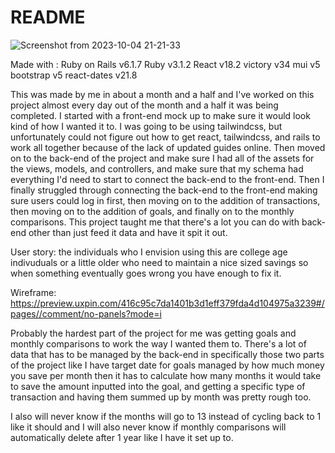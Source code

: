 # README

![Screenshot from 2023-10-04 21-21-33](https://github.com/JoeYo24/Budget_Tracker_with_bootstrap/assets/125417102/4f42caa1-358c-4197-afeb-0bff2fea1da6)

Made with : 
  Ruby on Rails v6.1.7
  Ruby v3.1.2
  React v18.2 
  victory v34
  mui v5 
  bootstrap v5
  react-dates v21.8


This was made by me in about a month and a half and I've worked on this project almost every day out of the month and a half it was being completed. I started with a front-end mock up to make sure it would look kind of how I wanted it to. I was going to be using tailwindcss, but unfortunately could not figure out how to get react, tailwindcss, and rails to work all together because of the lack of updated guides online. Then moved on to the back-end of the project and make sure I had all of the assets for the views, models, and controllers, and make sure that my schema had everything I'd need to start to connect the back-end to the front-end. Then I finally struggled through connecting the back-end to the front-end making sure users could log in first, then moving on to the addition of transactions, then moving on to the addition of goals, and finally on to the monthly comparisons. This project taught me that there's a lot you can do with back-end other than just feed it data and have it spit it out. 

User story: 
  the individuals who I envision using this are college age indivuduals or a little older who need to maintain a nice sized savings so when something eventually goes wrong you have enough to fix it. 

Wireframe: 
  https://preview.uxpin.com/416c95c7da1401b3d1eff379fda4d104975a3239#/pages//comment/no-panels?mode=i

Probably the hardest part of the project for me was getting goals and monthly comparisons to work the way I wanted them to. There's a lot of data that has to be managed by the back-end in specifically those two parts of the project like I have target date for goals managed by how much money you save per month then it has to calculate how many months it would take to save the amount inputted into the goal, and getting a specific type of transaction and having them summed up by month was pretty rough too. 

I also will never know if the months will go to 13 instead of cycling back to 1 like it should and I will also never know if monthly comparisons will automatically delete after 1 year like I have it set up to.

